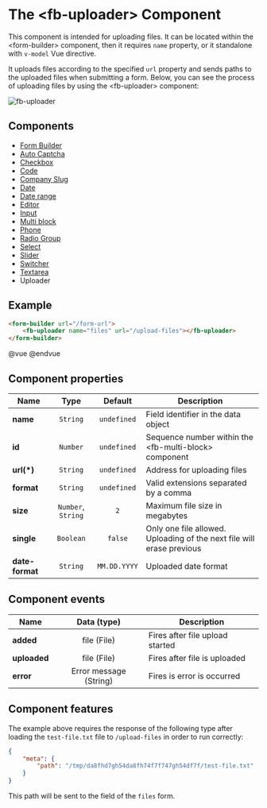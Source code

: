 # The &lt;fb-uploader&gt; Component

This component is intended for uploading files. It can be located within the &lt;form-builder&gt; component, then it requires `name` property, or it standalone with `v-model` Vue directive.

It uploads files according to the specified `url` property and sends paths to the uploaded files when submitting a form. Below, you can see the process of uploading files by using the &lt;fb-uploader&gt; component:

![fb-uploader](/assets/awema-pl/form-builder/docs/fb-uploader.gif)

## Components
* [Form Builder](./form-builder.md)
* [Auto Captcha](./fb-auto-captcha.md)
* [Checkbox](./fb-checkbox.md)
* [Code](./fb-code.md)
* [Company Slug](./fb-company-slug.md)
* [Date](./fb-date.md)
* [Date range](./fb-date-range.md)
* [Editor](./fb-editor.md)
* [Input](./fb-input.md)
* [Multi block](./fb-multi-block.md)
* [Phone](./fb-phone.md)
* [Radio Group](./fb-radio-group.md)
* [Seleсt](./fb-select.md)
* [Slider](./fb-slider.md)
* [Switcher](./fb-switcher.md)
* [Textarea](./fb-textarea.md)
* Uploader

## Example

```html
<form-builder url="/form-url">
    <fb-uploader name="files" url="/upload-files"></fb-uploader>
</form-builder>
```
@vue
<form-builder url="/form-url">
    <fb-uploader name="files" url="/upload-files"></fb-uploader>
</form-builder>
@endvue


## Component properties

| Name                | Type               | Default             | Description                                       |
|---------------------|:------------------:|:-------------------:|---------------------------------------------------|
| **name**            | `String`           | `undefined`         | Field identifier in the data object               |
| **id**              | `Number`           | `undefined`         | Sequence number within the &lt;fb-multi-block&gt; component    |
| **url(*)**          | `String`           | `undefined`         | Address for uploading files                       |
| **format**          | `String`           | `undefined`         | Valid extensions separated by a comma             |
| **size**            | `Number`, `String` | `2`                 | Maximum file size in megabytes                    |
| **single**          | `Boolean`          | `false`             | Only one file allowed. Uploading of the next file will erase previous |
| **date-format**     | `String`           | `MM.DD.YYYY`        | Uploaded date format                              |


## Component events

| Name              | Data (type)            | Description                     |
|-------------------|:----------------------:|---------------------------------|
| **added**         | file (File)            | Fires after file upload started |
| **uploaded**      | file (File)            | Fires after file is uploaded    |
| **error**         | Error message (String) | Fires is error is occurred      |


## Component features

The example above requires the response of the following type after loading the `test-file.txt` file to `/upload-files` in order to run correctly:

```json
{
    "meta": {
        "path": "/tmp/da8fhd7gh54da8fh74f7f747gh54df7f/test-file.txt"
    }
}
```

This path will be sent to the field of the `files` form.
